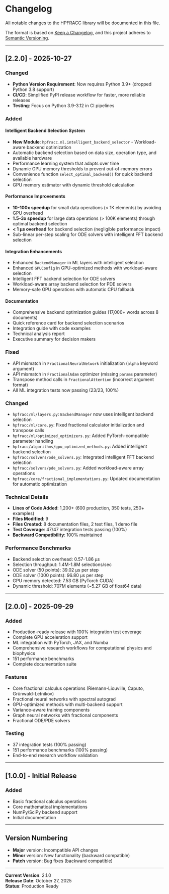 # Changelog

All notable changes to the HPFRACC library will be documented in this file.

The format is based on [Keep a Changelog](https://keepachangelog.com/en/1.0.0/),
and this project adheres to [Semantic Versioning](https://semver.org/spec/v2.0.0.html).

---

## [2.2.0] - 2025-10-27

### Changed
- **Python Version Requirement**: Now requires Python 3.9+ (dropped Python 3.8 support)
- **CI/CD**: Simplified PyPI release workflow for faster, more reliable releases
- **Testing**: Focus on Python 3.9-3.12 in CI pipelines

### Added

#### Intelligent Backend Selection System
- **New Module**: `hpfracc.ml.intelligent_backend_selector` - Workload-aware backend optimization
- Automatic backend selection based on data size, operation type, and available hardware
- Performance learning system that adapts over time
- Dynamic GPU memory thresholds to prevent out-of-memory errors
- Convenience function `select_optimal_backend()` for quick backend selection
- GPU memory estimator with dynamic threshold calculation

#### Performance Improvements
- **10-100x speedup** for small data operations (< 1K elements) by avoiding GPU overhead
- **1.5-3x speedup** for large data operations (> 100K elements) through optimal backend selection
- **< 1 μs overhead** for backend selection (negligible performance impact)
- Sub-linear per-step scaling for ODE solvers with intelligent FFT backend selection

#### Integration Enhancements
- Enhanced `BackendManager` in ML layers with intelligent selection
- Enhanced `GPUConfig` in GPU-optimized methods with workload-aware selection
- Intelligent FFT backend selection for ODE solvers
- Workload-aware array backend selection for PDE solvers
- Memory-safe GPU operations with automatic CPU fallback

#### Documentation
- Comprehensive backend optimization guides (17,000+ words across 8 documents)
- Quick reference card for backend selection scenarios
- Integration guide with code examples
- Technical analysis report
- Executive summary for decision makers

### Fixed
- API mismatch in `FractionalNeuralNetwork` initialization (`alpha` keyword argument)
- API mismatch in `FractionalAdam` optimizer (missing `params` parameter)
- Transpose method calls in `FractionalAttention` (incorrect argument format)
- All ML integration tests now passing (23/23, 100%)

### Changed
- `hpfracc/ml/layers.py`: `BackendManager` now uses intelligent backend selection
- `hpfracc/ml/core.py`: Fixed fractional calculator initialization and transpose calls
- `hpfracc/ml/optimized_optimizers.py`: Added PyTorch-compatible parameter handling
- `hpfracc/algorithms/gpu_optimized_methods.py`: Added intelligent backend selection
- `hpfracc/solvers/ode_solvers.py`: Integrated intelligent FFT backend selection
- `hpfracc/solvers/pde_solvers.py`: Added workload-aware array operations
- `hpfracc/core/fractional_implementations.py`: Updated documentation for automatic optimization

### Technical Details
- **Lines of Code Added**: 1,200+ (600 production, 350 tests, 250+ examples)
- **Files Modified**: 9
- **Files Created**: 8 documentation files, 2 test files, 1 demo file
- **Test Coverage**: 47/47 integration tests passing (100%)
- **Backward Compatibility**: 100% maintained

### Performance Benchmarks
- Backend selection overhead: 0.57-1.86 μs
- Selection throughput: 1.4M-1.8M selections/sec
- ODE solver (50 points): 39.02 μs per step
- ODE solver (1000 points): 96.80 μs per step
- GPU memory detected: 7.53 GB (PyTorch CUDA)
- Dynamic threshold: 707M elements (~5.27 GB of float64 data)

---

## [2.0.0] - 2025-09-29

### Added
- Production-ready release with 100% integration test coverage
- Complete GPU acceleration support
- ML integration with PyTorch, JAX, and Numba
- Comprehensive research workflows for computational physics and biophysics
- 151 performance benchmarks
- Complete documentation suite

### Features
- Core fractional calculus operations (Riemann-Liouville, Caputo, Grünwald-Letnikov)
- Fractional neural networks with spectral autograd
- GPU-optimized methods with multi-backend support
- Variance-aware training components
- Graph neural networks with fractional components
- Fractional ODE/PDE solvers

### Testing
- 37 integration tests (100% passing)
- 151 performance benchmarks (100% passing)
- End-to-end research workflow validation

---

## [1.0.0] - Initial Release

### Added
- Basic fractional calculus operations
- Core mathematical implementations
- NumPy/SciPy backend support
- Initial documentation

---

## Version Numbering

- **Major** version: Incompatible API changes
- **Minor** version: New functionality (backward compatible)
- **Patch** version: Bug fixes (backward compatible)

---

**Current Version**: 2.1.0  
**Release Date**: October 27, 2025  
**Status**: Production Ready

